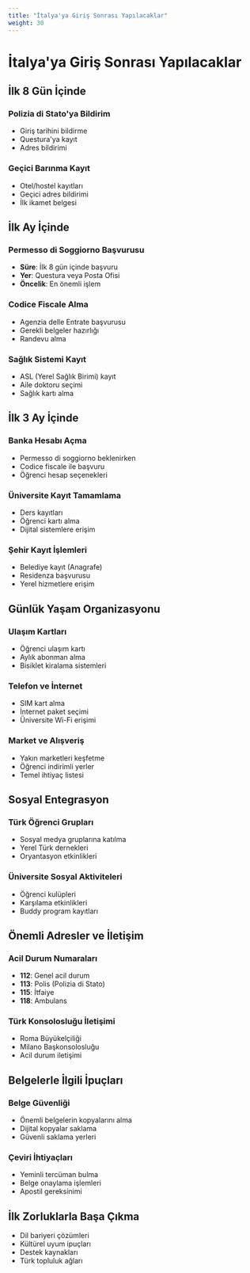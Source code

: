 ```yaml
---
title: "İtalya'ya Giriş Sonrası Yapılacaklar"
weight: 30
---
```


# İtalya'ya Giriş Sonrası Yapılacaklar

## İlk 8 Gün İçinde

### Polizia di Stato'ya Bildirim
- Giriş tarihini bildirme
- Questura'ya kayıt
- Adres bildirimi

### Geçici Barınma Kayıt
- Otel/hostel kayıtları
- Geçici adres bildirimi
- İlk ikamet belgesi

## İlk Ay İçinde

### Permesso di Soggiorno Başvurusu
- **Süre**: İlk 8 gün içinde başvuru
- **Yer**: Questura veya Posta Ofisi
- **Öncelik**: En önemli işlem

### Codice Fiscale Alma
- Agenzia delle Entrate başvurusu
- Gerekli belgeler hazırlığı
- Randevu alma

### Sağlık Sistemi Kayıt
- ASL (Yerel Sağlık Birimi) kayıt
- Aile doktoru seçimi
- Sağlık kartı alma

## İlk 3 Ay İçinde

### Banka Hesabı Açma
- Permesso di soggiorno beklenirken
- Codice fiscale ile başvuru
- Öğrenci hesap seçenekleri

### Üniversite Kayıt Tamamlama
- Ders kayıtları
- Öğrenci kartı alma
- Dijital sistemlere erişim

### Şehir Kayıt İşlemleri
- Belediye kayıt (Anagrafe)
- Residenza başvurusu
- Yerel hizmetlere erişim

## Günlük Yaşam Organizasyonu

### Ulaşım Kartları
- Öğrenci ulaşım kartı
- Aylık abonman alma
- Bisiklet kiralama sistemleri

### Telefon ve İnternet
- SIM kart alma
- İnternet paket seçimi
- Üniversite Wi-Fi erişimi

### Market ve Alışveriş
- Yakın marketleri keşfetme
- Öğrenci indirimli yerler
- Temel ihtiyaç listesi

## Sosyal Entegrasyon

### Türk Öğrenci Grupları
- Sosyal medya gruplarına katılma
- Yerel Türk dernekleri
- Oryantasyon etkinlikleri

### Üniversite Sosyal Aktiviteleri
- Öğrenci kulüpleri
- Karşılama etkinlikleri
- Buddy program kayıtları

## Önemli Adresler ve İletişim

### Acil Durum Numaraları
- **112**: Genel acil durum
- **113**: Polis (Polizia di Stato)
- **115**: İtfaiye
- **118**: Ambulans

### Türk Konsolosluğu İletişimi
- Roma Büyükelçiliği
- Milano Başkonsolosluğu
- Acil durum iletişimi

## Belgelerle İlgili İpuçları

### Belge Güvenliği
- Önemli belgelerin kopyalarını alma
- Dijital kopyalar saklama
- Güvenli saklama yerleri

### Çeviri İhtiyaçları
- Yeminli tercüman bulma
- Belge onaylama işlemleri
- Apostil gereksinimi

## İlk Zorluklarla Başa Çıkma
- Dil bariyeri çözümleri
- Kültürel uyum ipuçları
- Destek kaynakları
- Türk topluluk ağları
